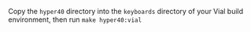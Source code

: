 Copy the `hyper40` directory into the `keyboards` directory of your Vial build environment, then run `make hyper40:vial`

